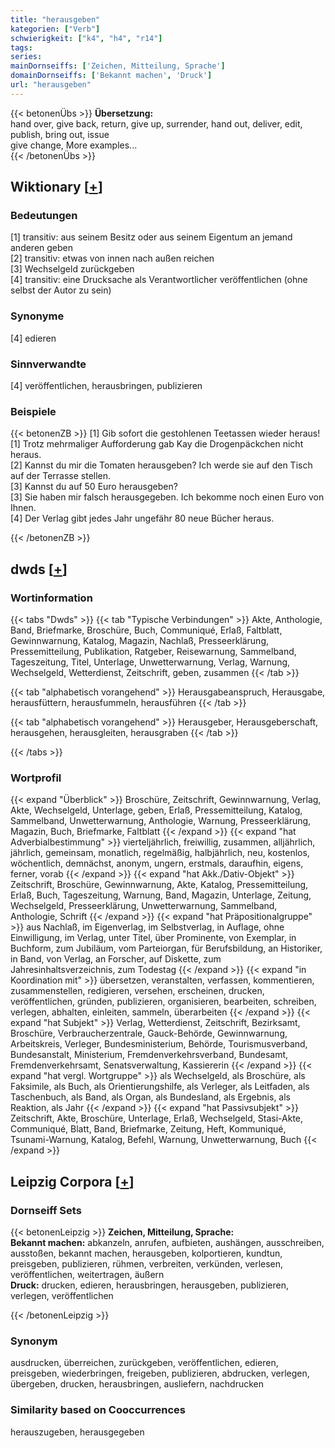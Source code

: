 ```yaml
---
title: "herausgeben"
kategorien: ["Verb"]
schwierigkeit: ["k4", "h4", "r14"]
tags:
series:
mainDornseiffs: ['Zeichen, Mitteilung, Sprache']
domainDornseiffs: ['Bekannt machen', 'Druck']
url: "herausgeben"
---
```


{{< betonenÜbs >}}
**Übersetzung:**  
hand over, give back, return, give up, surrender, hand out, deliver, edit, publish, bring out, issue  
give change, More examples...  
{{< /betonenÜbs >}}

## Wiktionary [[+](https://de.wiktionary.org/wiki/herausgeben)]

### Bedeutungen
[1] transitiv: aus seinem Besitz oder aus seinem Eigentum an jemand anderen geben  
[2] transitiv: etwas von innen nach außen reichen  
[3] Wechselgeld zurückgeben  
[4] transitiv: eine Drucksache als Verantwortlicher veröffentlichen (ohne selbst der Autor zu sein)  

### Synonyme
[4] edieren  

### Sinnverwandte
[4] veröffentlichen, herausbringen, publizieren  

### Beispiele
{{< betonenZB >}}
[1] Gib sofort die gestohlenen Teetassen wieder heraus!  
[1] Trotz mehrmaliger Aufforderung gab Kay die Drogenpäckchen nicht heraus.  
[2] Kannst du mir die Tomaten herausgeben? Ich werde sie auf den Tisch auf der Terrasse stellen.  
[3] Kannst du auf 50 Euro herausgeben?  
[3] Sie haben mir falsch herausgegeben. Ich bekomme noch einen Euro von Ihnen.  
[4] Der Verlag gibt jedes Jahr ungefähr 80 neue Bücher heraus.  

{{< /betonenZB >}}


## dwds [[+](https://www.dwds.de/wb/herausgeben)]

### Wortinformation
{{< tabs "Dwds" >}}
{{< tab "Typische Verbindungen" >}}
Akte, Anthologie, Band, Briefmarke, Broschüre, Buch, Communiqué, Erlaß, Faltblatt, Gewinnwarnung, Katalog, Magazin, Nachlaß, Presseerklärung, Pressemitteilung, Publikation, Ratgeber, Reisewarnung, Sammelband, Tageszeitung, Titel, Unterlage, Unwetterwarnung, Verlag, Warnung, Wechselgeld, Wetterdienst, Zeitschrift, geben, zusammen
{{< /tab >}}

{{< tab "alphabetisch vorangehend" >}}
Herausgabeanspruch, Herausgabe, herausfüttern, herausfummeln, herausführen
{{< /tab >}}

{{< tab "alphabetisch vorangehend" >}}
Herausgeber, Herausgeberschaft, herausgehen, herausgleiten, herausgraben
{{< /tab >}}

{{< /tabs >}}

### Wortprofil
{{< expand "Überblick" >}} Broschüre, Zeitschrift, Gewinnwarnung, Verlag, Akte, Wechselgeld, Unterlage, geben, Erlaß, Pressemitteilung, Katalog, Sammelband, Unwetterwarnung, Anthologie, Warnung, Presseerklärung, Magazin, Buch, Briefmarke, Faltblatt {{< /expand >}}
{{< expand "hat Adverbialbestimmung" >}} vierteljährlich, freiwillig, zusammen, alljährlich, jährlich, gemeinsam, monatlich, regelmäßig, halbjährlich, neu, kostenlos, wöchentlich, demnächst, anonym, ungern, erstmals, daraufhin, eigens, ferner, vorab {{< /expand >}}
{{< expand "hat Akk./Dativ-Objekt" >}} Zeitschrift, Broschüre, Gewinnwarnung, Akte, Katalog, Pressemitteilung, Erlaß, Buch, Tageszeitung, Warnung, Band, Magazin, Unterlage, Zeitung, Wechselgeld, Presseerklärung, Unwetterwarnung, Sammelband, Anthologie, Schrift {{< /expand >}}
{{< expand "hat Präpositionalgruppe" >}} aus Nachlaß, im Eigenverlag, im Selbstverlag, in Auflage, ohne Einwilligung, im Verlag, unter Titel, über Prominente, von Exemplar, in Buchform, zum Jubiläum, vom Parteiorgan, für Berufsbildung, an Historiker, in Band, von Verlag, an Forscher, auf Diskette, zum Jahresinhaltsverzeichnis, zum Todestag {{< /expand >}}
{{< expand "in Koordination mit" >}} übersetzen, veranstalten, verfassen, kommentieren, zusammenstellen, redigieren, versehen, erscheinen, drucken, veröffentlichen, gründen, publizieren, organisieren, bearbeiten, schreiben, verlegen, abhalten, einleiten, sammeln, überarbeiten {{< /expand >}}
{{< expand "hat Subjekt" >}} Verlag, Wetterdienst, Zeitschrift, Bezirksamt, Broschüre, Verbraucherzentrale, Gauck-Behörde, Gewinnwarnung, Arbeitskreis, Verleger, Bundesministerium, Behörde, Tourismusverband, Bundesanstalt, Ministerium, Fremdenverkehrsverband, Bundesamt, Fremdenverkehrsamt, Senatsverwaltung, Kassiererin {{< /expand >}}
{{< expand "hat vergl. Wortgruppe" >}} als Wechselgeld, als Broschüre, als Faksimile, als Buch, als Orientierungshilfe, als Verleger, als Leitfaden, als Taschenbuch, als Band, als Organ, als Bundesland, als Ergebnis, als Reaktion, als Jahr {{< /expand >}}
{{< expand "hat Passivsubjekt" >}} Zeitschrift, Akte, Broschüre, Unterlage, Erlaß, Wechselgeld, Stasi-Akte, Communiqué, Blatt, Band, Briefmarke, Zeitung, Heft, Kommuniqué, Tsunami-Warnung, Katalog, Befehl, Warnung, Unwetterwarnung, Buch {{< /expand >}}

## Leipzig Corpora [[+](https://corpora.uni-leipzig.de/en/res?word=herausgeben&corpusId=deu_newscrawl-public_2018)]

### Dornseiff Sets
{{< betonenLeipzig >}}
**Zeichen, Mitteilung, Sprache:**  
**Bekannt machen:** abkanzeln, anrufen, aufbieten, aushängen, ausschreiben, ausstoßen, bekannt machen, herausgeben, kolportieren, kundtun, preisgeben, publizieren, rühmen, verbreiten, verkünden, verlesen, veröffentlichen, weitertragen, äußern  
**Druck:** drucken, edieren, herausbringen, herausgeben, publizieren, verlegen, veröffentlichen  

{{< /betonenLeipzig >}}

### Synonym
ausdrucken, überreichen, zurückgeben, veröffentlichen, edieren, preisgeben, wiederbringen, freigeben, publizieren, abdrucken, verlegen, übergeben, drucken, herausbringen, ausliefern, nachdrucken


### Similarity based on Cooccurrences
herauszugeben, herausgegeben

